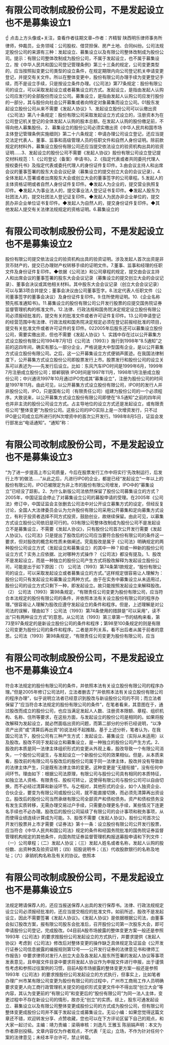 #  有限公司改制成股份公司，不是发起设立也不是募集设立1

☝ 点击上方头像或+关注，查看作者往期文章~作者：齐精智 陕西明乐律师事务所律师，仲裁员，业务领域：公司股权、借贷担保、房产土地、合同纠纷。公司法规定股份公司的来源有三种：发起设立、募集设立以及有限公司整体改制成为股份公司。提示：有限公司整体改制成为股份公司，不属于发起设立，也不属于募集设立，按《中华人民共和国公司登记管理条例》第三十三条的规定，公司变更类型的，应当按照拟变更公司类型的设立条件，在规定期限内向公司登记机关申请变更登记，并提交有关文件。所以在整体变更中，股份有限公司办理手续为变更登记手续，而不是设立手续，只是按设立条件办理。《公司法》第77条规定：股份有限公司的设立，可以采取发起设立或者募集设立的方式。发起设立，是指由发起人认购公司应发行的全部股份而设立公司。募集设立，是指由发起人认购公司应发行股份的一部分，其与股份向社会公开募集或者向特定对象募集而设立公司。01股东发起设立股份公司从来不需要《发起人协议》1、发起设立股份公司可以认缴出资《公司法》第八十条规定：股份有限公司采取发起设立方式设立的，注册资本为在公司登记机关登记的全体发起人认购的股本总额。在发起人认购的股份缴足前，不得向他人募集股份。2、募集设立的股份公司必须实缴出资《中华人民共和国市场主体登记管理条例实施细则》第二十六条规定：申请办理公司设立登记，还应当提交法定代表人、董事、监事和高级管理人员的任职文件和自然人身份证明。除前款规定的材料外，募集设立股份有限公司还应当提交依法设立的验资机构出具的验资证明……3、发起设立的股份公司不需要《发起人协议》股份有限公司设立登记提交材料规范：1.《公司登记（备案）申请书》。2.《指定代表或者共同委托代理人授权委托书》及指定代表或委托代理人的身份证件复印件。3.由会议主持人和出席会议的董事签署的股东大会会议纪录（募集设立的提交创立大会的会议记录）。4.全体发起人签署或者出席股东大会或创立大会的董事签字的公司章程。5.发起人的主体资格证明或者自然人身份证件复印件。◆发起人为企业的，提交营业执照复印件。◆发起人为事业法人的，提交事业法人登记证书复印件。◆发起人股东为社团法人的，提交社团法人登记证复印件。◆发起人为民办非企业单位的，提交民办非企业单位证书复印件。◆发起人为自然人的，提交身份证件复印件。◆其他发起人提交有关法律法规规定的资格证明。6.募集设立的

#  有限公司改制成股份公司，不是发起设立也不是募集设立2

股份有限公司提交依法设立的验资机构出具的验资证明。涉及发起人首次出资是非货币财产的，提交已办理财产权转移手续的证明文件。7.董事、监事和经理的任职文件及身份证件复印件。◆依据《公司法》和公司章程的规定，提交由会议主持人和出席会议的董事签署的股东大会会议记录（募集设立的提交创立大会的会议记录）、董事会决议或其他相关材料。其中股东大会会议记录（创立大会会议记录）可以与第3项合并提交；董事会决议由公司董事签字。8.法定代表人任职文件（公司董事签字的董事会决议）及身份证件复印件。9.住所使用证明。10.《企业名称预先核准通知书》。11.募集设立的股份有限公司公开发行股票的应提交国务院证券监督管理机构的核准文件。12.法律、行政法规和国务院决定规定设立股份有限公司必须报经批准的，提交有关的批准文件或者许可证件复印件。13.公司申请登记的经营范围中有法律、行政法规和国务院决定规定必须在登记前报经批准的项目，提交有关批准文件或者许可证件的复印件。022005年后股东还可以募集设立股份公司，需要实缴出资，但也不需要《发起人协议》1、实践中存在过以公开募集方式设立股份有限公司1994年7月1日《公司法（1993）》施行到1998年“8.5通知”之前的这四年间，确实有那么一部分企业，严格说是大中型国有企业，是以公开募集方式设立股份有限公司。之后，这一公开募集设立方式便销声匿迹。在我国法律制度下，公开募集方式设立股份公司即股票发行上市。股票发行和股份公司的设立关系可以表述为——先发行后设立。比如：东风汽车IPO时间是1999年6月，1999年7月注册成立股份公司；邯郸钢铁 IPO时间是1997年11月，1998年1月注册成立股份公司；中兴通讯1997年10月通过IPO完成其“募集设立”，注册为股份公司的时间是1997年11月。由此可见，以公开募集方式设立股份有限公司，IPO时的发行人并非股份公司，IPO，只是国有公司（有限责任公司）组建为股份公司的一个必须程序。大致说来，以公开募集方式设立股份有限公司即使在“8.5通知”之前的四年间也并非主流的股份公司设立方式。占主导地位的设立方式还是发起设立，或有限责任公司“整体变更”为股份公司。这些公司的IPO实际上是一次增资发行，只不过IPO是公司成立后所进行的N次增资中的首次公开发行。1998年8月5日，证监会发行部发出“电话通知”。“通知”称：

#  有限公司改制成股份公司，不是发起设立也不是募集设立3

“为了进一步提高上市公司质量，今后在股票发行工作中将实行‘先改制运行，后发行上市’的做法……”从此之后，凡进行IPO的企业，都是已经“发起设立”一年以上的股份有限公司，IPO已被限定为非上市的股份有限公司增发，IPO中的“募集设立”已经没了踪影。2、为什么新版公司法依然保留了股份公司募集设立的方式？2005年，中国证监会停止了对募集设立公司的募股申请的受理。在2005年《公司法》修订中，中国证监会主张删去公司法中对公开设立募集方式的设定，但经反复讨论，全国人大法律委员会认为允许股份有限公司采用公开募集和定向募集方式设立，有利于投资者选择不同方式投资，鼓励创业，故继续保留。由此可见，以募集方式设立股份公司依旧是可行的。03有限公司整体改制成为股份公司不是发起设立不是募集设立，不需要《发起人协议》，只有股份公司首次公开发行需要《发起人协议》。《公司法》只是提出了股改后的公司应当要符合股份有限公司的条件这一要求，但对股改的概念和性质未做阐述。究竟股改是属于《公司法》明确规定的两种股份公司设立方式（发起设立和募集设立）的其中一种？抑或一种新的股份公司设立方式？实务上应依据、比对哪种方式操作？《公司法》都没有提及。1、股改不是发起设立，而是一种独立的股份公司产生方式将股改解释为发起设立股份公司，可能是出于如下原因：（1） 公司法（1993）第74条第1款规定，“股份有限公司的设立，可以采取发起设立或者募集设立的方式。”这样规定很容易让人理解为：股份公司只有发起设立和募集设立两种方式。由于在实务中募集设立从未适用过，股份公司的设立方式只剩下一种，即发起设立。故只能按照发起设立来解释股改。（2） 公司法（1993）第98条规定，“有限责任公司变更为股份有限公司，应当符合本法规定的股份有限公司的条件，并依照本法有关设立股份有限公司的程序办理。”很容易让人理解为股改应遵守发起设立的条件和程序。但是，上述理解是对公司法的误解，理由如下：公司法（1993）第74条使用的措辞是“可以采用”，读不出“只有两种设立方式”的意思。从公司法（1993）第三章第一节的结构来看，第73至97条规定的是新设立股份公司的条件和程序；第98至100条规定的则是有限公司变更为股份公司的条件和程序。二者是并列关系，看不出后者从属于前者的意思。公司法（1993）第98条规定，“有限责任公司变更为股份有限公司，应当

#  有限公司改制成股份公司，不是发起设立也不是募集设立4

符合本法规定的股份有限公司的条件，并依照本法有关设立股份有限公司的程序办理。”但是2005年修订公司法时，立法者删去了“并依照本法有关设立股份有限公司的程序办理”，似乎说明立法者已经意识到股改与新设股份公司的不同；而立法者保留了“应当符合本法规定的股份有限公司的条件”，在笔者看来，其意图在于，通过股改而成立的股份公司，也应当满足发起人人数、注册资本限额、章程、组织机构、名称、住所等要求，在这些方面，与发起设立的股份公司是相同的。如果将股改解释为发起设立，就必然面临出资的问题，而第二部分的分析已经说明，“以净资产出资”或“清算后再出资”的说法经不起推敲。基于上述分析，笔者认为，在我国公司法下，股份公司有三种产生方式：发起设立、募集设立（实际从未适用）以及股改。股改不同于发起设立和募集设立，是一种独立的股份公司产生方式。2、股改的本质是同一法律主体组织形式的变更从外观上看，股改导致一个有限公司消失，一个股份公司诞生，与发起设立一个新股份公司的效果相似。但是，从本质来看，股改前的有限公司与股改后的股份公司属于同一法律主体，股改并没有导致新的法律主体产生，只是既有法律主体的变更。这种变更是“无缝衔接”，没有任何中间环节。理由如下：根据公司法原理，有限公司与股份公司具有相同的本质特征，如独立法人资格、有限责任、股权可转让，这使得有限公司与股份公司可以自由切换，而不必经过清算和新设环节。与之相对，其他形式的企业，如个人独资企业、合伙企业，要变为有限公司或股份公司，就不能直接切换，而必须先清算再出资设立。股改后的股份公司当然承继有限公司全部资产和债权债务。资产和债权债务没有发生实质转移，无需办理交易过户手续，只需要办理更名手续，某些情况下连更名手续也不必办理。股改后的股份公司延续了有限公司的会计事项和税务事项，从而使得业绩连续计算成为可能。3、股改不需要《发起人协议》，股份公司首次公开发行股票并上市才需要《证券法》第十一条：设立股份有限公司公开发行股票，应当符合《中华人民共和国公司法》规定的条件和经国务院批准的国务院证券监督管理机构规定的其他条件，向国务院证券监督管理机构报送募股申请和下列文件：（一）公司章程；（二）发起人协议；（三）发起人姓名或者名称，发起人认购的股份数、出资种类及验资证明；（四）招股说明书；（五）代收股款银行的名称及地址；（六）承销机构名称及有关的协议。依照本

#  有限公司改制成股份公司，不是发起设立也不是募集设立5

法规定聘请保荐人的，还应当报送保荐人出具的发行保荐书。法律、行政法规规定设立公司必须报经批准的，还应当提交相应的批准文件。如前所述，股改不是发起设立，因此不需要签署《发起人协议》。《发起人协议》是依据根据公司法，由董事会拟订股改方案，报有限公司股东会批准后，召开股份公司第一次股东大会，即可申请股份公司登记，完成股改。04目前A股市场披露的整体变更方案一般还是参照1993年《公司法》的要求按股份公司发起设立的方式执行，并要求提供《发起人协议》考虑到《公司法》修改后对整体变更的操作缺乏具体规定及证监会《公开发行证券公司信息披露的编报规则第12号——公开发行证券的法律意见书和律师工作报告》中要求律师对发行人创立大会及各发起人股东所签署的发起人协议等事项发表意见，且申报文件目录中要求将发起人协议作为申报文件进行申报，出于谨慎性考虑和参照过往案例的习惯，目前A股市场披露的整体变更方案一般还是参照1993年《公司法》的要求按股份公司发起设立的方式执行，但事实上，比如笔者办理广州市某有限公司变更为股份有限公司的过程中，广州市工商局工作人员明确要求变更人向工商行政管理机关提交的组织形式变更文件中不得出现“创立大会”等内容，其认为变更前的“有限公司”和变更后的“股份有限公司”为同一法人主体，变更过程中不存在新设公司的情形，故亦无“创立”的实质。综上，股东可通发起设立、募集设立以及有限公司整体变更成股份公司的方式成为股份公司，但有限公司整体变更成股份公司并不属于发起设立或募集设立。无讼小编：如果您觉得这篇文章还不错，欢迎转发分享、点赞收藏，您也可以在下方评论区留下自己的观点，和大家一起讨论。主编：靖力责编：梁萌审核：刘逸凡 王雅玉 陈丽娟声明：本文为作者原创投稿，文章内容仅为作者观点，不代表「无讼」立场，不作为针对任何个案的法律意见；未经本平台许可，禁止转载。

